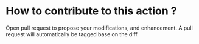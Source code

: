 # How to contribute to this action ?

Open pull request to propose your modifications, and enhancement.
A pull request will automatically be tagged base on the diff.
